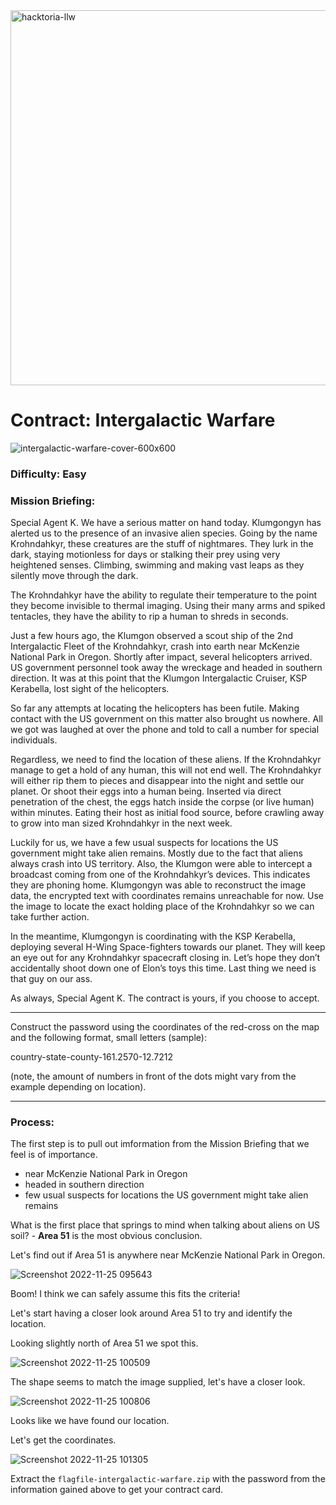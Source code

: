 <img width="600" alt="hacktoria-llw" src="https://user-images.githubusercontent.com/117080369/203552008-2d0e0a07-1815-485b-8f3f-ae7ed7258af8.png">

# Contract: Intergalactic Warfare
![intergalactic-warfare-cover-600x600](https://user-images.githubusercontent.com/117080369/203950191-7a0edc81-a1d6-49c6-bd49-6415a94cb23a.png)

### Difficulty: Easy

### Mission Briefing:
Special Agent K. We have a serious matter on hand today. Klumgongyn has alerted us to the presence of an invasive alien species. Going by the name Krohndahkyr, these creatures are the stuff of nightmares. They lurk in the dark, staying motionless for days or stalking their prey using very heightened senses. Climbing, swimming and making vast leaps as they silently move through the dark.

The Krohndahkyr have the ability to regulate their temperature to the point they become invisible to thermal imaging. Using their many arms and spiked tentacles, they have the ability to rip a human to shreds in seconds.

Just a few hours ago, the Klumgon observed a scout ship of the 2nd Intergalactic Fleet of the Krohndahkyr, crash into earth near McKenzie National Park in Oregon. Shortly after impact, several helicopters arrived. US government personnel took away the wreckage and headed in southern direction. It was at this point that the Klumgon Intergalactic Cruiser, KSP Kerabella, lost sight of the helicopters.

So far any attempts at locating the helicopters has been futile. Making contact with the US government on this matter also brought us nowhere. All we got was laughed at over the phone and told to call a number for special individuals.

Regardless, we need to find the location of these aliens. If the Krohndahkyr manage to get a hold of any human, this will not end well. The Krohndahkyr will either rip them to pieces and disappear into the night and settle our planet. Or shoot their eggs into a human being. Inserted via direct penetration of the chest, the eggs hatch inside the corpse (or live human) within minutes. Eating their host as initial food source, before crawling away to grow into man sized Krohndahkyr in the next week.

Luckily for us, we have a few usual suspects for locations the US government might take alien remains. Mostly due to the fact that aliens always crash into US territory. Also, the Klumgon were able to intercept a broadcast coming from one of the Krohndahkyr’s devices. This indicates they are phoning home. Klumgongyn was able to reconstruct the image data, the encrypted text with coordinates remains unreachable for now. Use the image to locate the exact holding place of the Krohndahkyr so we can take further action.

In the meantime, Klumgongyn is coordinating with the KSP Kerabella, deploying several H-Wing Space-fighters towards our planet. They will keep an eye out for any Krohndahkyr spacecraft closing in. Let’s hope they don’t accidentally shoot down one of Elon’s toys this time. Last thing we need is that guy on our ass.

As always, Special Agent K. The contract is yours, if you choose to accept.

---

Construct the password using the coordinates of the red-cross on the map and the following format, small letters (sample):

country-state-county-161.2570-12.7212

(note, the amount of numbers in front of the dots might vary from the example depending on location).
 
 ---
 
### Process:
The first step is to pull out imformation from the Mission Briefing that we feel is of importance.
* near McKenzie National Park in Oregon
* headed in southern direction
* few usual suspects for locations the US government might take alien remains

What is the first place that springs to mind when talking about aliens on US soil? - **Area 51** is the most obvious conclusion.

Let's find out if Area 51 is anywhere near McKenzie National Park in Oregon.

![Screenshot 2022-11-25 095643](https://user-images.githubusercontent.com/117080369/203954837-f9cf7a54-99eb-4926-9183-066ec1399802.png)

Boom! I think we can safely assume this fits the criteria!

Let's start having a closer look around Area 51 to try and identify the location.

Looking slightly north of Area 51 we spot this.

![Screenshot 2022-11-25 100509](https://user-images.githubusercontent.com/117080369/203957356-fffbcb4a-2c35-4927-815f-69a9296a064a.png)

The shape seems to match the image supplied, let's have a closer look.

![Screenshot 2022-11-25 100806](https://user-images.githubusercontent.com/117080369/203957767-068ba777-92b2-4a27-a917-17d6c226ae77.png)

Looks like we have found our location.

Let's get the coordinates.

![Screenshot 2022-11-25 101305](https://user-images.githubusercontent.com/117080369/203959320-bb188c42-f8d3-46df-92ed-75e6d1a793cf.png)


Extract the `flagfile-intergalactic-warfare.zip` with the password from the information gained above to get your contract card.
